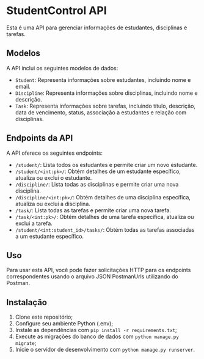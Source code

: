 # StudentControl API

Esta é uma API para gerenciar informações de estudantes, disciplinas e tarefas.

## Modelos

A API inclui os seguintes modelos de dados:

- `Student`: Representa informações sobre estudantes, incluindo nome e email.
- `Discipline`: Representa informações sobre disciplinas, incluindo nome e descrição.
- `Task`: Representa informações sobre tarefas, incluindo título, descrição, data de vencimento, status, associação a estudantes e relação com disciplinas.

## Endpoints da API

A API oferece os seguintes endpoints:

- `/student/`: Lista todos os estudantes e permite criar um novo estudante.
- `/student/<int:pk>/`: Obtém detalhes de um estudante específico, atualiza ou exclui o estudante.
- `/discipline/`: Lista todas as disciplinas e permite criar uma nova disciplina.
- `/discipline/<int:pk>/`: Obtém detalhes de uma disciplina específica, atualiza ou exclui a disciplina.
- `/task/`: Lista todas as tarefas e permite criar uma nova tarefa.
- `/task/<int:pk>/`: Obtém detalhes de uma tarefa específica, atualiza ou exclui a tarefa.
- `/student/<int:student_id>/tasks/`: Obtém todas as tarefas associadas a um estudante específico.

## Uso

Para usar esta API, você pode fazer solicitações HTTP para os endpoints correspondentes usando o arquivo JSON PostmanUrls utilizando do Postman.

## Instalação

1. Clone este repositório;
2. Configure seu ambiente Python (.env);
3. Instale as dependências com `pip install -r requirements.txt`;
4. Execute as migrações do banco de dados com `python manage.py migrate`;
5. Inicie o servidor de desenvolvimento com `python manage.py runserver`.
